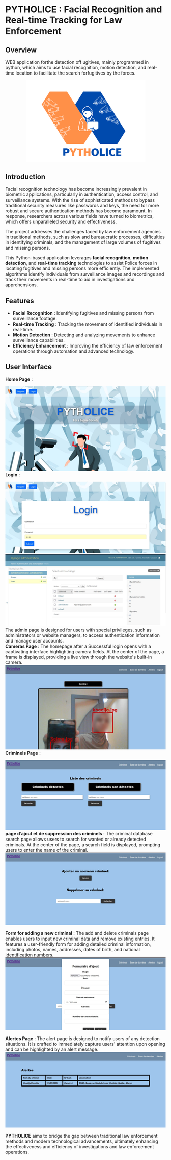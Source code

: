 # PYTHOLICE  :  Facial Recognition and Real-time Tracking for Law Enforcement
## Overview
WEB application forthe detection off ugitives, mainly programmed in python, which aims to use facial recognition, motion detection, and real-time location to facilitate the search forfugitives by the forces.
<p align="center">
  <img width="375" height="258" src="last.png">
</p>


## Introduction 
Facial recognition technology has become increasingly prevalent in biometric applications, particularly in authentication, access control, and surveillance systems. With the rise of sophisticated methods to bypass traditional security measures like passwords and keys, the need for more robust and secure authentication methods has become paramount. In response, researchers across various fields have turned to biometrics, which offers unparalleled security and effectiveness.

The project addresses the challenges faced by law enforcement agencies in traditional methods, such as slow and bureaucratic processes, difficulties in identifying criminals, and the management of large volumes of fugitives and missing persons.

This Python-based application leverages **facial recognition**, **motion detection**, and **real-time tracking** technologies to assist Police forces in locating fugitives and missing persons more efficiently. The implemented algorithms identify individuals from surveillance images and recordings and track their movements in real-time to aid in investigations and apprehensions.

## Features

- **Facial Recognition** : Identifying fugitives and missing persons from surveillance footage.
- **Real-time Tracking** : Tracking the movement of identified individuals in real-time.
- **Motion Detection** : Detecting and analyzing movements to enhance surveillance capabilities.
- **Efficiency Enhancement** : Improving the efficiency of law enforcement operations through automation and advanced technology.

## User Interface
**Home Page** :

![home page](home_page.jpg)
**Login** : 

![login](login.jpg)
![admin page](admin.jpg)
The admin page is designed for users with special privileges, such as administrators or website managers, to access authentication information and manage user accounts.<br/>
**Cameras Page** :
The homepage after a Successful login opens with a captivating interface highlighting camera fields. At the center of the page, a frame is displayed, providing a live view through the website's built-in camera.
![the page of cameras](camera.jpg)
**Criminels Page** :

![liste for criminels](liste_criminels.jpg)
**page d’ajout et de suppression des criminels** :
The criminal database search page allows users to search for wanted or already detected criminals. At the center of the page, a search field is displayed, prompting users to enter the name of the criminal.<br/>
![search for criminles](recherche.jpg)

**Form for adding a new criminal** :
The add and delete criminals page enables users to input new criminal data and remove existing entries. It features a user-friendly form for adding detailed criminal information, including photos, names, addresses, dates of birth, and national identification numbers.<br/>
![the form of add and delete](formulaire.jpg)

**Alertes Page** :
The alert page is designed to notify users of any detection situations. It is crafted to immediately capture users' attention upon opening and can be highlighted by an alert message.<br/>
![alertes page](alertes.jpg)


**PYTHOLICE** aims to bridge the gap between traditional law enforcement methods and modern technological advancements, ultimately enhancing the effectiveness and efficiency of investigations and law enforcement operations.

